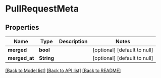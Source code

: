 # PullRequestMeta

## Properties
Name | Type | Description | Notes
------------ | ------------- | ------------- | -------------
**merged** | **bool** |  | [optional] [default to null]
**merged_at** | **String** |  | [optional] [default to null]

[[Back to Model list]](../README.md#documentation-for-models) [[Back to API list]](../README.md#documentation-for-api-endpoints) [[Back to README]](../README.md)


